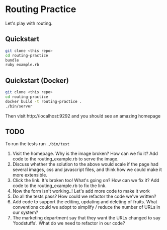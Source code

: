 # Routing Practice

Let's play with routing.

## Quickstart

```bash
git clone <this repo>
cd routing-practice
bundle
ruby example.rb
```

## Quickstart (Docker)

```bash
git clone <this repo>
cd routing-practice
docker build -t routing-practice .
./bin/server
```

Then visit http://localhost:9292 and you should see an amazing homepage


## TODO

To run the tests run `./bin/test`
 
1. Visit the homepage. Why is the image broken? How can we fix it? Add code to the routing_example.rb to serve the image.
2. Discuss whether the solution to the above would scale if the page had several images, css and javascript files, and think how we could make it more extensible.
3. Click the link. It's broken too! What's going on? How can we fix it? Add code to the routing_example.rb to fix the link.
4. Now the form isn't working..! Let's add more code to make it work
5. Do all the tests pass? How could we refactor the code we've written?
6. Add code to support the editing, updating and deleting of fruits. What conventions could we adopt to simplify / reduce the number of URLs in our system?
7. The marketing department say that they want the URLs changed to say 'foodstuffs'. What do we need to refactor in our code?
